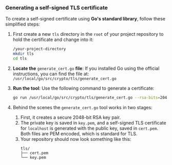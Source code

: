 ### Generating a self-signed TLS certificate

To create a self-signed certificate using **Go's standard library**, follow these simplified steps:
1. First create a new `tls` directory in the `root` of your project repository to hold the certificate and change into it:
   ```bash
   /your-project-directory
   mkdir tls
   cd tls
   
1. **Locate the** `generate_cert.go` **file**:
   If you installed Go using the official instructions, you can find the file at:
     `/usr/local/go/src/crypto/tls/generate_cert.go`

3. **Run the tool**:
   Use the following command to generate a certificate:
   ```bash
   go run /usr/local/go/src/crypto/tls/generate_cert.go --rsa-bits=2048 --host=localhost

4. Behind the scenes the `generate_cert.go` tool works in two stages:
   1. First, it creates a secure 2048-bit RSA key pair.
   2. The private key is saved in `key.pem`, and a self-signed TLS certificate for `localhost` is generated with the public key, saved in `cert.pem`. Both files are PEM encoded, which is standard for TLS.
   3. Your repository should now look something like this:  
      ```
      tls/  
      ├── cert.pem  
      └── key.pem  
